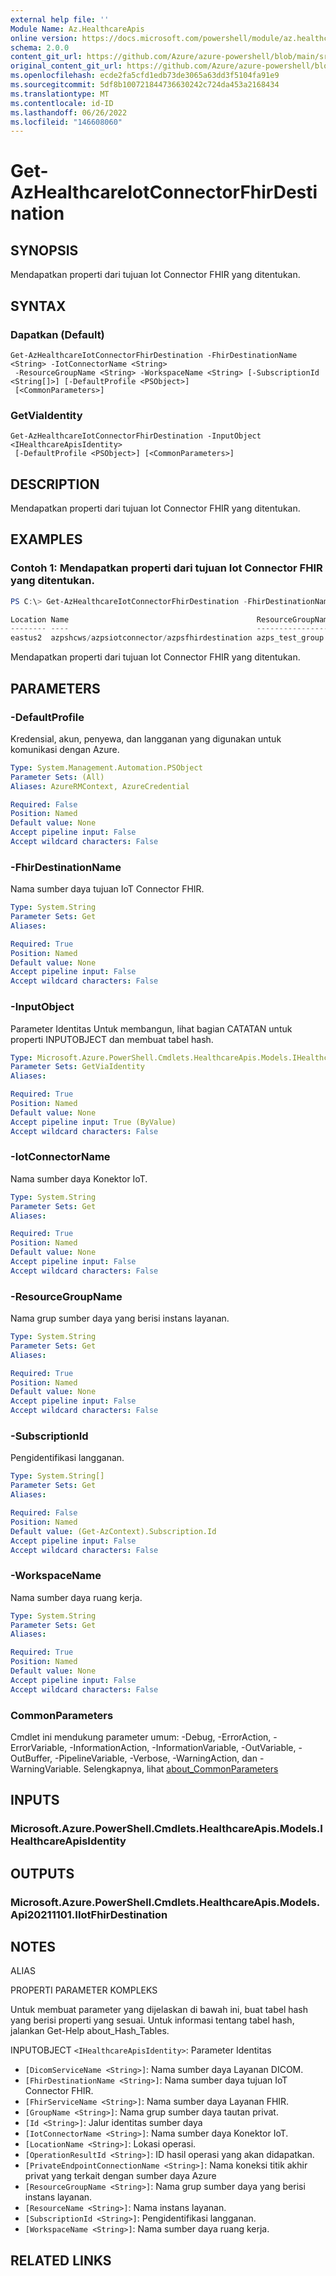 ```yaml
---
external help file: ''
Module Name: Az.HealthcareApis
online version: https://docs.microsoft.com/powershell/module/az.healthcareapis/get-azhealthcareiotconnectorfhirdestination
schema: 2.0.0
content_git_url: https://github.com/Azure/azure-powershell/blob/main/src/HealthcareApis/help/Get-AzHealthcareIotConnectorFhirDestination.md
original_content_git_url: https://github.com/Azure/azure-powershell/blob/main/src/HealthcareApis/help/Get-AzHealthcareIotConnectorFhirDestination.md
ms.openlocfilehash: ecde2fa5cfd1edb73de3065a63dd3f5104fa91e9
ms.sourcegitcommit: 5df8b100721844736630242c724da453a2168434
ms.translationtype: MT
ms.contentlocale: id-ID
ms.lasthandoff: 06/26/2022
ms.locfileid: "146608060"
---
```

# Get-AzHealthcareIotConnectorFhirDestination

## SYNOPSIS
Mendapatkan properti dari tujuan Iot Connector FHIR yang ditentukan.

## SYNTAX

### Dapatkan (Default)
```
Get-AzHealthcareIotConnectorFhirDestination -FhirDestinationName <String> -IotConnectorName <String>
 -ResourceGroupName <String> -WorkspaceName <String> [-SubscriptionId <String[]>] [-DefaultProfile <PSObject>]
 [<CommonParameters>]
```

### GetViaIdentity
```
Get-AzHealthcareIotConnectorFhirDestination -InputObject <IHealthcareApisIdentity>
 [-DefaultProfile <PSObject>] [<CommonParameters>]
```

## DESCRIPTION
Mendapatkan properti dari tujuan Iot Connector FHIR yang ditentukan.

## EXAMPLES

### Contoh 1: Mendapatkan properti dari tujuan Iot Connector FHIR yang ditentukan.
```powershell
PS C:\> Get-AzHealthcareIotConnectorFhirDestination -FhirDestinationName azpsfhirdestination -IotConnectorName azpsiotconnector -ResourceGroupName azps_test_group -WorkspaceName azpshcws

Location Name                                          ResourceGroupName
-------- ----                                          -----------------
eastus2  azpshcws/azpsiotconnector/azpsfhirdestination azps_test_group
```

Mendapatkan properti dari tujuan Iot Connector FHIR yang ditentukan.

## PARAMETERS

### -DefaultProfile
Kredensial, akun, penyewa, dan langganan yang digunakan untuk komunikasi dengan Azure.

```yaml
Type: System.Management.Automation.PSObject
Parameter Sets: (All)
Aliases: AzureRMContext, AzureCredential

Required: False
Position: Named
Default value: None
Accept pipeline input: False
Accept wildcard characters: False
```

### -FhirDestinationName
Nama sumber daya tujuan IoT Connector FHIR.

```yaml
Type: System.String
Parameter Sets: Get
Aliases:

Required: True
Position: Named
Default value: None
Accept pipeline input: False
Accept wildcard characters: False
```

### -InputObject
Parameter Identitas Untuk membangun, lihat bagian CATATAN untuk properti INPUTOBJECT dan membuat tabel hash.

```yaml
Type: Microsoft.Azure.PowerShell.Cmdlets.HealthcareApis.Models.IHealthcareApisIdentity
Parameter Sets: GetViaIdentity
Aliases:

Required: True
Position: Named
Default value: None
Accept pipeline input: True (ByValue)
Accept wildcard characters: False
```

### -IotConnectorName
Nama sumber daya Konektor IoT.

```yaml
Type: System.String
Parameter Sets: Get
Aliases:

Required: True
Position: Named
Default value: None
Accept pipeline input: False
Accept wildcard characters: False
```

### -ResourceGroupName
Nama grup sumber daya yang berisi instans layanan.

```yaml
Type: System.String
Parameter Sets: Get
Aliases:

Required: True
Position: Named
Default value: None
Accept pipeline input: False
Accept wildcard characters: False
```

### -SubscriptionId
Pengidentifikasi langganan.

```yaml
Type: System.String[]
Parameter Sets: Get
Aliases:

Required: False
Position: Named
Default value: (Get-AzContext).Subscription.Id
Accept pipeline input: False
Accept wildcard characters: False
```

### -WorkspaceName
Nama sumber daya ruang kerja.

```yaml
Type: System.String
Parameter Sets: Get
Aliases:

Required: True
Position: Named
Default value: None
Accept pipeline input: False
Accept wildcard characters: False
```

### CommonParameters
Cmdlet ini mendukung parameter umum: -Debug, -ErrorAction, -ErrorVariable, -InformationAction, -InformationVariable, -OutVariable, -OutBuffer, -PipelineVariable, -Verbose, -WarningAction, dan -WarningVariable. Selengkapnya, lihat [about_CommonParameters](http://go.microsoft.com/fwlink/?LinkID=113216)

## INPUTS

### Microsoft.Azure.PowerShell.Cmdlets.HealthcareApis.Models.IHealthcareApisIdentity

## OUTPUTS

### Microsoft.Azure.PowerShell.Cmdlets.HealthcareApis.Models.Api20211101.IIotFhirDestination

## NOTES

ALIAS

PROPERTI PARAMETER KOMPLEKS

Untuk membuat parameter yang dijelaskan di bawah ini, buat tabel hash yang berisi properti yang sesuai. Untuk informasi tentang tabel hash, jalankan Get-Help about_Hash_Tables.


INPUTOBJECT `<IHealthcareApisIdentity>`: Parameter Identitas
  - `[DicomServiceName <String>]`: Nama sumber daya Layanan DICOM.
  - `[FhirDestinationName <String>]`: Nama sumber daya tujuan IoT Connector FHIR.
  - `[FhirServiceName <String>]`: Nama sumber daya Layanan FHIR.
  - `[GroupName <String>]`: Nama grup sumber daya tautan privat.
  - `[Id <String>]`: Jalur identitas sumber daya
  - `[IotConnectorName <String>]`: Nama sumber daya Konektor IoT.
  - `[LocationName <String>]`: Lokasi operasi.
  - `[OperationResultId <String>]`: ID hasil operasi yang akan didapatkan.
  - `[PrivateEndpointConnectionName <String>]`: Nama koneksi titik akhir privat yang terkait dengan sumber daya Azure
  - `[ResourceGroupName <String>]`: Nama grup sumber daya yang berisi instans layanan.
  - `[ResourceName <String>]`: Nama instans layanan.
  - `[SubscriptionId <String>]`: Pengidentifikasi langganan.
  - `[WorkspaceName <String>]`: Nama sumber daya ruang kerja.

## RELATED LINKS

